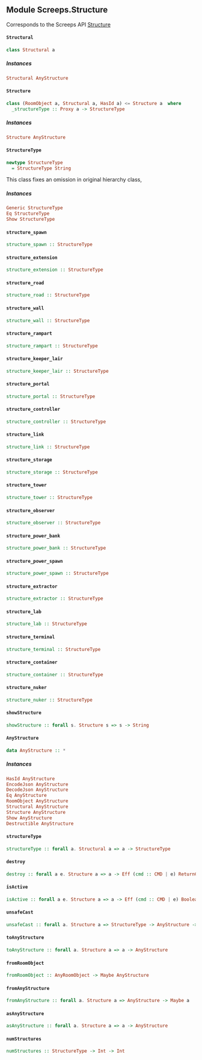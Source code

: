 ## Module Screeps.Structure

Corresponds to the Screeps API [Structure](http://support.screeps.com/hc/en-us/articles/203079221-Structure)

#### `Structural`

``` purescript
class Structural a 
```

##### Instances
``` purescript
Structural AnyStructure
```

#### `Structure`

``` purescript
class (RoomObject a, Structural a, HasId a) <= Structure a  where
  _structureType :: Proxy a -> StructureType
```

##### Instances
``` purescript
Structure AnyStructure
```

#### `StructureType`

``` purescript
newtype StructureType
  = StructureType String
```

This class fixes an omission in original hierarchy class,

##### Instances
``` purescript
Generic StructureType
Eq StructureType
Show StructureType
```

#### `structure_spawn`

``` purescript
structure_spawn :: StructureType
```

#### `structure_extension`

``` purescript
structure_extension :: StructureType
```

#### `structure_road`

``` purescript
structure_road :: StructureType
```

#### `structure_wall`

``` purescript
structure_wall :: StructureType
```

#### `structure_rampart`

``` purescript
structure_rampart :: StructureType
```

#### `structure_keeper_lair`

``` purescript
structure_keeper_lair :: StructureType
```

#### `structure_portal`

``` purescript
structure_portal :: StructureType
```

#### `structure_controller`

``` purescript
structure_controller :: StructureType
```

#### `structure_link`

``` purescript
structure_link :: StructureType
```

#### `structure_storage`

``` purescript
structure_storage :: StructureType
```

#### `structure_tower`

``` purescript
structure_tower :: StructureType
```

#### `structure_observer`

``` purescript
structure_observer :: StructureType
```

#### `structure_power_bank`

``` purescript
structure_power_bank :: StructureType
```

#### `structure_power_spawn`

``` purescript
structure_power_spawn :: StructureType
```

#### `structure_extractor`

``` purescript
structure_extractor :: StructureType
```

#### `structure_lab`

``` purescript
structure_lab :: StructureType
```

#### `structure_terminal`

``` purescript
structure_terminal :: StructureType
```

#### `structure_container`

``` purescript
structure_container :: StructureType
```

#### `structure_nuker`

``` purescript
structure_nuker :: StructureType
```

#### `showStructure`

``` purescript
showStructure :: forall s. Structure s => s -> String
```

#### `AnyStructure`

``` purescript
data AnyStructure :: *
```

##### Instances
``` purescript
HasId AnyStructure
EncodeJson AnyStructure
DecodeJson AnyStructure
Eq AnyStructure
RoomObject AnyStructure
Structural AnyStructure
Structure AnyStructure
Show AnyStructure
Destructible AnyStructure
```

#### `structureType`

``` purescript
structureType :: forall a. Structural a => a -> StructureType
```

#### `destroy`

``` purescript
destroy :: forall a e. Structure a => a -> Eff (cmd :: CMD | e) ReturnCode
```

#### `isActive`

``` purescript
isActive :: forall a e. Structure a => a -> Eff (cmd :: CMD | e) Boolean
```

#### `unsafeCast`

``` purescript
unsafeCast :: forall a. Structure a => StructureType -> AnyStructure -> Maybe a
```

#### `toAnyStructure`

``` purescript
toAnyStructure :: forall a. Structure a => a -> AnyStructure
```

#### `fromRoomObject`

``` purescript
fromRoomObject :: AnyRoomObject -> Maybe AnyStructure
```

#### `fromAnyStructure`

``` purescript
fromAnyStructure :: forall a. Structure a => AnyStructure -> Maybe a
```

#### `asAnyStructure`

``` purescript
asAnyStructure :: forall a. Structure a => a -> AnyStructure
```

#### `numStructures`

``` purescript
numStructures :: StructureType -> Int -> Int
```


